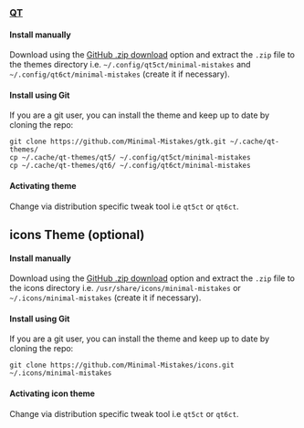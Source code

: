 ### [QT](https://www.qt.io/)

#### Install manually

Download using the [GitHub .zip download](https://github.com/minimal-mistakes/qt/archive/main.zip) option and extract the `.zip` file to the themes directory i.e. `~/.config/qt5ct/minimal-mistakes` and `~/.config/qt6ct/minimal-mistakes` (create it if necessary).

#### Install using Git

If you are a git user, you can install the theme and keep up to date by cloning the repo:

```
git clone https://github.com/Minimal-Mistakes/gtk.git ~/.cache/qt-themes/
cp ~/.cache/qt-themes/qt5/ ~/.config/qt5ct/minimal-mistakes
cp ~/.cache/qt-themes/qt6/ ~/.config/qt6ct/minimal-mistakes
```

#### Activating theme

Change via distribution specific tweak tool i.e `qt5ct` or `qt6ct`.

## icons Theme (optional)

#### Install manually

Download using the [GitHub .zip download](https://github.com/minimal-mistakes/icons/archive/main.zip) option and extract the `.zip` file to the icons directory i.e. `/usr/share/icons/minimal-mistakes` or `~/.icons/minimal-mistakes` (create it if necessary).

#### Install using Git

If you are a git user, you can install the theme and keep up to date by cloning the repo:

```
git clone https://github.com/Minimal-Mistakes/icons.git ~/.icons/minimal-mistakes
```

#### Activating icon theme

Change via distribution specific tweak tool i.e `qt5ct` or `qt6ct`.
